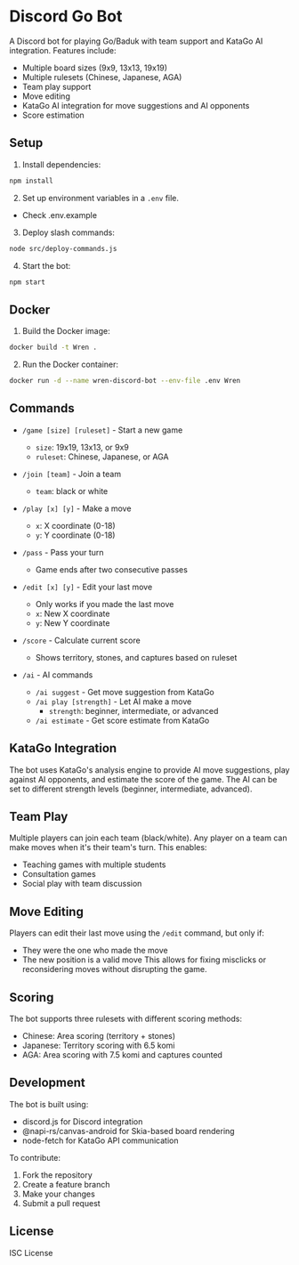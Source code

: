 # Discord Go Bot

A Discord bot for playing Go/Baduk with team support and KataGo AI integration. Features include:
- Multiple board sizes (9x9, 13x13, 19x19)
- Multiple rulesets (Chinese, Japanese, AGA)
- Team play support
- Move editing
- KataGo AI integration for move suggestions and AI opponents
- Score estimation

## Setup

1. Install dependencies:
```bash
npm install
```

2. Set up environment variables in a `.env` file. 
  - Check .env.example

3. Deploy slash commands:
```bash
node src/deploy-commands.js
```

4. Start the bot:
```bash
npm start
```

## Docker

1. Build the Docker image:
```bash
docker build -t Wren .
```

2. Run the Docker container:
```bash
docker run -d --name wren-discord-bot --env-file .env Wren
```

## Commands

- `/game [size] [ruleset]` - Start a new game
  - `size`: 19x19, 13x13, or 9x9
  - `ruleset`: Chinese, Japanese, or AGA

- `/join [team]` - Join a team
  - `team`: black or white

- `/play [x] [y]` - Make a move
  - `x`: X coordinate (0-18)
  - `y`: Y coordinate (0-18)

- `/pass` - Pass your turn
  - Game ends after two consecutive passes

- `/edit [x] [y]` - Edit your last move
  - Only works if you made the last move
  - `x`: New X coordinate
  - `y`: New Y coordinate

- `/score` - Calculate current score
  - Shows territory, stones, and captures based on ruleset

- `/ai` - AI commands
  - `/ai suggest` - Get move suggestion from KataGo
  - `/ai play [strength]` - Let AI make a move
    - `strength`: beginner, intermediate, or advanced
  - `/ai estimate` - Get score estimate from KataGo

## KataGo Integration

The bot uses KataGo's analysis engine to provide AI move suggestions, play against AI opponents, and estimate the score of the game. The AI can be set to different strength levels (beginner, intermediate, advanced).

## Team Play

Multiple players can join each team (black/white). Any player on a team can make moves when it's their team's turn. This enables:
- Teaching games with multiple students
- Consultation games
- Social play with team discussion

## Move Editing

Players can edit their last move using the `/edit` command, but only if:
- They were the one who made the move
- The new position is a valid move
This allows for fixing misclicks or reconsidering moves without disrupting the game.

## Scoring

The bot supports three rulesets with different scoring methods:
- Chinese: Area scoring (territory + stones)
- Japanese: Territory scoring with 6.5 komi
- AGA: Area scoring with 7.5 komi and captures counted

## Development

The bot is built using:
- discord.js for Discord integration
- @napi-rs/canvas-android for Skia-based board rendering
- node-fetch for KataGo API communication

To contribute:
1. Fork the repository
2. Create a feature branch
3. Make your changes
4. Submit a pull request

## License

ISC License
